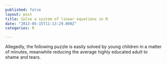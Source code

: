 ```yaml
---
published: false
layout: post
title: Solve a system of linear equations in R
date: "2013-05-15T11:13:29.000Z"
categories: R

---
```


Allegedly, the following puzzle is easily solved by young children in a matter of minutes, meanwhile reducing the average highly educated adult to shame and tears.
